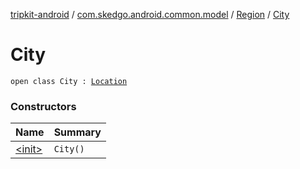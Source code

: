 [tripkit-android](../../../index.md) / [com.skedgo.android.common.model](../../index.md) / [Region](../index.md) / [City](./index.md)

# City

`open class City : `[`Location`](../../-location/index.md)

### Constructors

| Name | Summary |
|---|---|
| [&lt;init&gt;](-init-.md) | `City()` |
